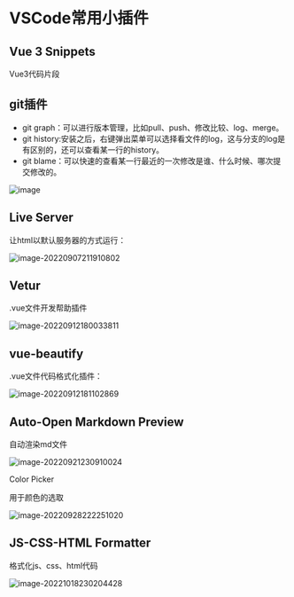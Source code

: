 # VSCode常用小插件

## Vue 3 Snippets

Vue3代码片段



## git插件

- git graph：可以进行版本管理，比如pull、push、修改比较、log、merge。
- git history:安装之后，右键弹出菜单可以选择看文件的log，这与分支的log是有区别的，还可以查看某一行的history。
- git blame：可以快速的查看某一行最近的一次修改是谁、什么时候、哪次提交修改的。
  

![image](../../md-photo/watermark,type_d3F5LXplbmhlaQ,shadow_50,text_Q1NETiBARGFuaWVsMTcxMDI0,size_20,color_FFFFFF,t_70,g_se,x_16.png)



## Live Server

让html以默认服务器的方式运行：

![image-20220907211910802](../../md-photo/image-20220907211910802.png)



## Vetur

.vue文件开发帮助插件

![image-20220912180033811](../../md-photo/image-20220912180033811.png)



## vue-beautify

.vue文件代码格式化插件：

![image-20220912181102869](../../md-photo/image-20220912181102869.png)



## Auto-Open Markdown Preview

自动渲染md文件

![image-20220921230910024](../../md-photo/image-20220921230910024.png)



Color Picker

用于颜色的选取

![image-20220928222251020](../../md-photo/image-20220928222251020.png)



## JS-CSS-HTML Formatter

格式化js、css、html代码

![image-20221018230204428](../../md-photo/image-20221018230204428.png)
